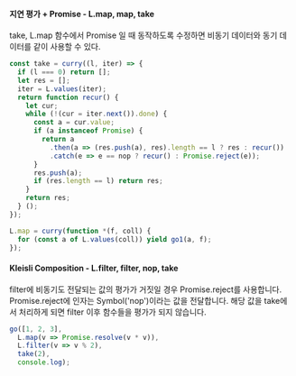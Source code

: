 #### 지연 평가 + Promise - L.map, map, take
take, L.map 함수에서 Promise 일 때 동작하도록 수정하면 비동기 데이터와 동기 데이터를 같이 사용할 수 있다.
```js
const take = curry((l, iter) => {
  if (l === 0) return [];
  let res = [];
  iter = L.values(iter);
  return function recur() {
    let cur;
    while (!(cur = iter.next()).done) {
      const a = cur.value;
      if (a instanceof Promise) {
        return a
          .then(a => (res.push(a), res).length == l ? res : recur())
          .catch(e => e == nop ? recur() : Promise.reject(e));
      }
      res.push(a);
      if (res.length == l) return res;
    }
    return res;
  } ();
});
```
```js
L.map = curry(function *(f, coll) {
  for (const a of L.values(coll)) yield go1(a, f);
});
```

#### Kleisli Composition - L.filter, filter, nop, take
filter에 비동기도 전달되는 값의 평가가 거짓일 경우 Promise.reject를 사용합니다. Promise.reject에 인자는 Symbol('nop')이라는 값을 전달합니다. 해당 값을 take에서 처리하게 되면 filter 이후 함수들을 평가가 되지 않습니다.
```js
go([1, 2, 3],
  L.map(v => Promise.resolve(v * v)),
  L.filter(v => v % 2),
  take(2),
  console.log);
```
